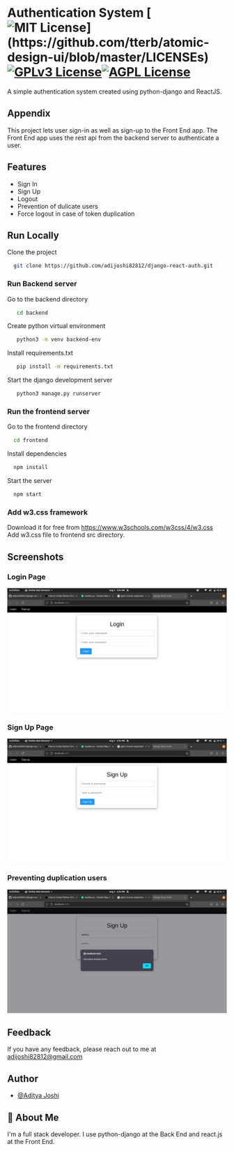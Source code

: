 
# Authentication System [![MIT License](https://img.shields.io/apm/l/atomic-design-ui.svg?)](https://github.com/tterb/atomic-design-ui/blob/master/LICENSEs) [![GPLv3 License](https://img.shields.io/badge/License-GPL%20v3-yellow.svg)](https://opensource.org/licenses/)[![AGPL License](https://img.shields.io/badge/license-AGPL-blue.svg)](http://www.gnu.org/licenses/agpl-3.0)

A simple authentication system created using python-django and ReactJS.
## Appendix

This project lets user sign-in as well as sign-up to the Front End app. The Front End app uses the rest api from the backend server to authenticate a user.
## Features

- Sign In
- Sign Up
- Logout
- Prevention of dulicate users
- Force logout in case of token duplication

  
## Run Locally

Clone the project

```bash
  git clone https://github.com/adijoshi82812/django-react-auth.git
```

### Run Backend server

Go to the backend directory

```bash
   cd backend
```

Create python virtual environment

```bash
   python3 -m venv backend-env
```

Install requirements.txt

```bash
   pip install -m requirements.txt
```

Start the django development server

```bash
   python3 manage.py runserver
```

### Run the frontend server

Go to the frontend directory

```bash
  cd frontend
```

Install dependencies

```bash
  npm install
```

Start the server

```bash
  npm start
```

### Add w3.css framework

Download it for free from https://www.w3schools.com/w3css/4/w3.css \
Add w3.css file to frontend src directory.

  
## Screenshots

### Login Page
![Login Page](https://raw.githubusercontent.com/adijoshi82812/django-react-auth/main/screenshots/1.png)
### Sign Up Page
![SignUp Page](https://raw.githubusercontent.com/adijoshi82812/django-react-auth/main/screenshots/2.png)
### Preventing duplication users
![Prevent duplicate User](https://raw.githubusercontent.com/adijoshi82812/django-react-auth/main/screenshots/3.png)
## Feedback

If you have any feedback, please reach out to me at adijoshi82812@gmail.com

  
## Author

- [@Aditya Joshi](https://www.github.com/adijoshi82812)

## 🚀 About Me
I'm a full stack developer. I use python-django at the Back End and react.js at the Front End.

  